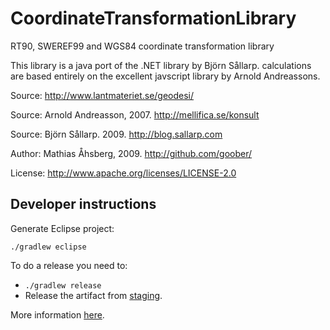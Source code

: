 # CoordinateTransformationLibrary
 
RT90, SWEREF99 and WGS84 coordinate transformation library
 
This library is a java port of the .NET library by Björn Sållarp. calculations are based entirely on the excellent javscript library by Arnold Andreassons.
 
Source: http://www.lantmateriet.se/geodesi/

Source: Arnold Andreasson, 2007. http://mellifica.se/konsult

Source: Björn Sållarp. 2009. http://blog.sallarp.com

Author: Mathias Åhsberg, 2009. http://github.com/goober/
 
License: http://www.apache.org/licenses/LICENSE-2.0
 
## Developer instructions

Generate Eclipse project:
```
./gradlew eclipse
```

To do a release you need to:

 * `./gradlew release`
 * Release the artifact from [staging](https://oss.sonatype.org/#stagingRepositories).

More information [here](http://central.sonatype.org/pages/releasing-the-deployment.html).
